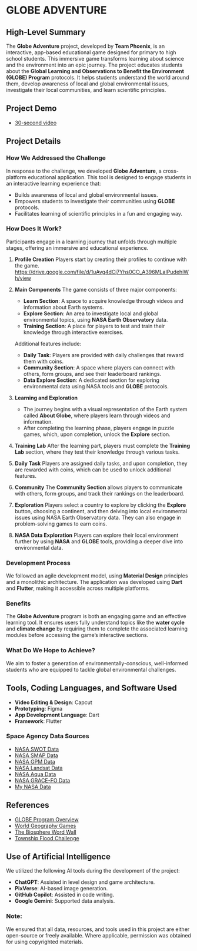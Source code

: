 # GLOBE ADVENTURE

## High-Level Summary
The **Globe Adventure** project, developed by **Team Phoenix**, is an interactive, app-based educational game designed for primary to high school students. This immersive game transforms learning about science and the environment into an epic journey. The project educates students about the **Global Learning and Observations to Benefit the Environment (GLOBE) Program** protocols. It helps students understand the world around them, develop awareness of local and global environmental issues, investigate their local communities, and learn scientific principles.

## Project Demo
- [30-second video](https://www.figma.com/proto/6ZvOhlnZA3YxsIcCJS3HYE/GLOBE-ADVENTURE)

## Project Details

### How We Addressed the Challenge
In response to the challenge, we developed **Globe Adventure**, a cross-platform educational application. This tool is designed to engage students in an interactive learning experience that:
- Builds awareness of local and global environmental issues.
- Empowers students to investigate their communities using **GLOBE** protocols.
- Facilitates learning of scientific principles in a fun and engaging way.

### How Does It Work?
Participants engage in a learning journey that unfolds through multiple stages, offering an immersive and educational experience.

1. **Profile Creation**
   Players start by creating their profiles to continue with the game.
   https://drive.google.com/file/d/1uAvg4dCj7Yhs0CO_A396MLaIPudehiWh/view


3. **Main Components**
   The game consists of three major components:
    - **Learn Section**: A space to acquire knowledge through videos and information about Earth systems.
    - **Explore Section**: An area to investigate local and global environmental topics, using **NASA Earth Observatory** data.
    - **Training Section**: A place for players to test and train their knowledge through interactive exercises.

   Additional features include:
    - **Daily Task**: Players are provided with daily challenges that reward them with coins.
    - **Community Section**: A space where players can connect with others, form groups, and see their leaderboard rankings.
    - **Data Explore Section**: A dedicated section for exploring environmental data using NASA tools and **GLOBE** protocols.

4. **Learning and Exploration**
    - The journey begins with a visual representation of the Earth system called **About Globe**, where players learn through videos and information.
    - After completing the learning phase, players engage in puzzle games, which, upon completion, unlock the **Explore** section.

5. **Training Lab**
   After the learning part, players must complete the **Training Lab** section, where they test their knowledge through various tasks.

6. **Daily Task**
   Players are assigned daily tasks, and upon completion, they are rewarded with coins, which can be used to unlock additional features.

7. **Community**
   The **Community Section** allows players to communicate with others, form groups, and track their rankings on the leaderboard.

8. **Exploration**
   Players select a country to explore by clicking the **Explore** button, choosing a continent, and then delving into local environmental issues using NASA Earth Observatory data. They can also engage in problem-solving games to earn coins.

9. **NASA Data Exploration**
   Players can explore their local environment further by using **NASA** and **GLOBE** tools, providing a deeper dive into environmental data.

### Development Process
We followed an agile development model, using **Material Design** principles and a monolithic architecture. The application was developed using **Dart** and **Flutter**, making it accessible across multiple platforms.

### Benefits
The **Globe Adventure** program is both an engaging game and an effective learning tool. It ensures users fully understand topics like the **water cycle** and **climate change** by requiring them to complete the associated learning modules before accessing the game’s interactive sections.

### What Do We Hope to Achieve?
We aim to foster a generation of environmentally-conscious, well-informed students who are equipped to tackle global environmental challenges.

## Tools, Coding Languages, and Software Used
- **Video Editing & Design**: Capcut
- **Prototyping**: Figma
- **App Development Language**: Dart
- **Framework**: Flutter

### Space Agency Data Sources
- [NASA SWOT Data](https://swot.jpl.nasa.gov/)
- [NASA SMAP Data](https://smap.jpl.nasa.gov/data/)
- [NASA GPM Data](https://gpm.nasa.gov/data)
- [NASA Landsat Data](https://landsat.gsfc.nasa.gov/)
- [NASA Aqua Data](https://aqua.nasa.gov/)
- [NASA GRACE-FO Data](https://gracefo.jpl.nasa.gov/data/grace-fo-data/)
- [My NASA Data](https://mynasadata.larc.nasa.gov/)

## References
- [GLOBE Program Overview](https://www.youtube.com/watch?v=y9mbrAVRPSU&t=3s)
- [World Geography Games](https://world-geography-games.com/en/world_atmosphere.html)
- [The Biosphere Word Wall](https://wordwall.net/resource/52838217/ciencias/the-biosphere)
- [Township Flood Challenge](https://townshipfloodchallenge.niwa.co.nz/)

## Use of Artificial Intelligence
We utilized the following AI tools during the development of the project:
- **ChatGPT**: Assisted in level design and game architecture.
- **PixVerse**: AI-based image generation.
- **GitHub Copilot**: Assisted in code writing.
- **Google Gemini**: Supported data analysis.

### Note:
We ensured that all data, resources, and tools used in this project are either open-source or freely available. Where applicable, permission was obtained for using copyrighted materials.

